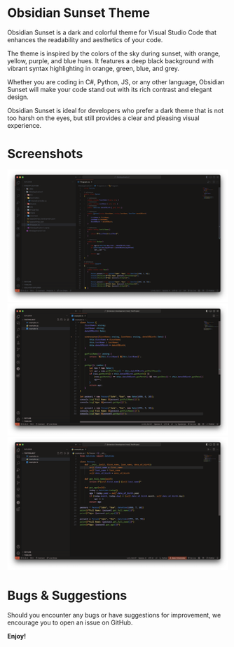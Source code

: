 # Obsidian Sunset Theme

Obsidian Sunset is a dark and colorful theme for Visual Studio Code that enhances the readability and aesthetics of your code. 

The theme is inspired by the colors of the sky during sunset, with orange, yellow, purple, and blue hues. It features a deep black background with vibrant syntax highlighting in orange, green, blue, and grey. 

Whether you are coding in C#, Python, JS, or any other language, Obsidian Sunset will make your code stand out with its rich contrast and elegant design. 

Obsidian Sunset is ideal for developers who prefer a dark theme that is not too harsh on the eyes, but still provides a clear and pleasing visual experience.

# Screenshots
![Screenshot of the theme in C#](images/csharp-example.png)
![Screenshot of the theme in TypeScript](images/ts-example.png)
![Screenshot of the theme in Python](images/python-example.png)

# Bugs & Suggestions
Should you encounter any bugs or have suggestions for improvement, we encourage you to open an issue on GitHub.

**Enjoy!**
